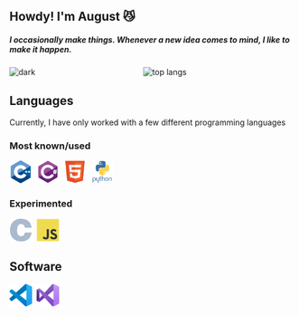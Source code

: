 ## Howdy! I'm August 😼

##### I occasionally make things. Whenever a new idea comes to mind, I like to make it happen.

<img alt="dark" align="left" width="47%" src="https://github-readme-stats.vercel.app/api?username=august-ww&show_icons=true&theme=merko#gh-dark-mode-only"/>


<img alt="top langs" align="left" width="47%" src="https://github-readme-stats.vercel.app/api/top-langs/?username=august-ww&layout=donut&theme=merko#gh-dark-mode-only"/>

<br clear="both">

## Languages  
Currently, I have only worked with a few different programming languages
### Most known/used
<img src="https://github.com/devicons/devicon/blob/master/icons/cplusplus/cplusplus-original.svg" title="C++" alt="C++" width="40" height="40"/>&nbsp;
<img src="https://github.com/devicons/devicon/blob/master/icons/csharp/csharp-original.svg" title="C#" alt="C#" width="40" height="40"/>&nbsp;
<img src="https://github.com/devicons/devicon/blob/master/icons/html5/html5-original.svg" title="HTML" alt="HTML" width="40" height="40"/>&nbsp;
<img src="https://github.com/devicons/devicon/blob/master/icons/python/python-original-wordmark.svg" title="Python" alt="Python" width="40" height="40"/>&nbsp;

### Experimented
<img src="https://github.com/devicons/devicon/blob/master/icons/c/c-original.svg" title="C" alt="C" width="40" height="40"/>&nbsp;
<img src="https://github.com/devicons/devicon/blob/master/icons/javascript/javascript-original.svg" title="JS" alt="JavaScript" width="40" height="40"/>&nbsp;

## Software
<img src="https://github.com/devicons/devicon/blob/master/icons/vscode/vscode-original.svg" title="VS Code" alt="VS Code" width="40" height="40"/>&nbsp;
<img src="https://github.com/devicons/devicon/blob/master/icons/visualstudio/visualstudio-original.svg" title="Visual Studio" alt="Visual Studio" width="40" height="40"/>&nbsp;
